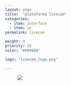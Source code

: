 ```yaml
---
layout: page
title:  "plataforma livecom"
categories:
  - item: interface
  - item: ux
permalink: livecom

weight: 4
priority: 10
color: '#0096D0'

logo: 'livecom_logo.png'

---
```


<figure><img src="{{ site.baseurl }}/assets/livecom/fluxo.png"/></figure>
